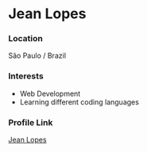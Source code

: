 # Jean Lopes

### Location

São Paulo / Brazil


### Interests

- Web Development
- Learning different coding languages


### Profile Link

[Jean Lopes](https://github.com/JeanLLopes)
